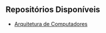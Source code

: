 ## Repositórios Disponíveis
  - [Arquitetura de Computadores](https://github.com/RodrigoDoGit/AC) 
  
